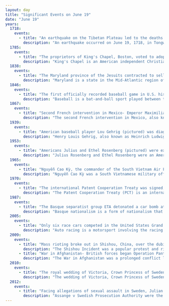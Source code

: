 ```yaml
---
layout: day
title: "Significant Events on June 19"
date: "June 19"
years:
  1718:
    events:
      - title: "An earthquake on the Tibetan Plateau led to the deaths of more than 73,000 people."
        description: "An earthquake occurred on June 19, 1718, in Tongwei County, Gansu Province, Qing dynasty, present-day China. The estimated surface wave magnitude (Ms ) 7.5 earthquake was designated a maximum Modified Mercalli intensity of X (Extreme), causing tremendous damage and killing 73,000 people."
  1785:
    events:
      - title: "The proprietors of King's Chapel, Boston, voted to adopt James Freeman's Book of Common Prayer, thus establishing the first Unitarian church in the Americas."
        description: "King's Chapel is an American independent Christian unitarian congregation affiliated with the Unitarian Universalist Association that is 'unitarian Christian in theology, Anglican in worship, and congregational in governance.' It is housed in what was for a time after the Revolution called the 'Stone Chapel', an 18th-century structure at the corner of Tremont Street and School Street in Boston, Massachusetts. The chapel building, completed in 1754, is one of the finest designs of the noted colonial architect Peter Harrison, and was designated a National Historic Landmark in 1960 for its architectural significance. The congregation has worshipped according to a Unitarian version of the Book of Common Prayer since 1785, currently in its ninth edition."
  1838:
    events:
      - title: "The Maryland province of the Jesuits contracted to sell 272 slaves to buyers in Louisiana in one of the largest slave sales in American history."
        description: "Maryland is a state in the Mid-Atlantic region of the United States. It borders the states of Virginia to its south, West Virginia to its west, Pennsylvania to its north, Delaware and the Atlantic Ocean to its east, and the national capital and federal district of Washington, D.C. to the southwest. With a total area of 12,407 square miles (32,130 km2), Maryland is the ninth-smallest state by land area, and its population of 6,177,224 ranks it the 18th-most populous state and the fifth-most densely populated. Maryland's capital city is Annapolis, and the most populous city is Baltimore."
  1846:
    events:
      - title: "The first officially recorded baseball game in U.S. history using modern rules was played in Hoboken, New Jersey, with the 'New York Nine' defeating the New York Knickerbockers 23–1."
        description: "Baseball is a bat-and-ball sport played between two teams of nine players each, taking turns batting and fielding. The game occurs over the course of several plays, with each play generally beginning when a player on the fielding team, called the pitcher, throws a ball that a player on the batting team, called the batter, tries to hit with a bat. The objective of the offensive team is to hit the ball into the field of play, away from the other team's players, allowing its players to run the bases, having them advance counter-clockwise around four bases to score what are called 'runs'. The objective of the defensive team is to prevent batters from becoming runners, and to prevent runners advancing around the bases. A run is scored when a runner legally advances around the bases in order and touches home plate."
  1867:
    events:
      - title: "Second French intervention in Mexico- Emperor Maximilian I of Mexico was executed by firing squad in Querétaro City."
        description: "The second French intervention in Mexico, also known as the Second Franco-Mexican War (1861–1867), was a military invasion of the Republic of Mexico by the French Empire of Napoleon III, purportedly to force the collection of Mexican debts in conjunction with Great Britain and Spain. Mexican conservatives supported the invasion, since they had been defeated by the liberal government of Benito Juárez in a three-year civil war. Defeated on the battlefield, conservatives sought the aid of France to effect regime change and establish a monarchy in Mexico, a plan that meshed with Napoleon III's plans to re-establish the presence of the French Empire in the Americas. Although the French invasion displaced Juárez's Republican government from the Mexican capital and the monarchy of Archduke Maximilian was established, the Second Mexican Empire collapsed within a few years. Material aid from the United States, whose four-year civil war ended in 1865, invigorated the Republican fight against the regime of Maximilian, and the 1866 decision of Napoleon III to withdraw military support for Maximilian's regime accelerated the monarchy's collapse."
  1939:
    events:
      - title: "American baseball player Lou Gehrig (pictured) was diagnosed with amyotrophic lateral sclerosis, now commonly known in the United States as 'Lou Gehrig's disease'."
        description: "Henry Louis Gehrig, also known as Heinrich Ludwig Gehrig, was an American professional baseball first baseman who played seventeen seasons in Major League Baseball (MLB) for the New York Yankees (1923–1939). Gehrig was renowned for his prowess as a hitter and for his durability, which earned him the nickname 'the Iron Horse'. He is widely regarded as one of the greatest baseball players of all time. Gehrig was an All-Star seven consecutive times, a Triple Crown winner once, an American League (AL) Most Valuable Player twice and a member of six World Series champion teams. He had a career .340 batting average, .632 slugging average and a .447 on-base average. He hit 493 home runs and had 1,995 runs batted in (RBIs). He is also one of eighteen players to hit four home runs in a single game. In 1939, Gehrig was elected to the Baseball Hall of Fame and was the first MLB player to have his uniform number retired by a team when his number 4 was retired by the Yankees."
  1953:
    events:
      - title: "Americans Julius and Ethel Rosenberg (pictured) were executed as spies for passing nuclear weapons secrets to the Soviet Union."
        description: "Julius Rosenberg and Ethel Rosenberg were an American married couple who were convicted of spying for the Soviet Union, including providing top-secret information about American radar, sonar, jet propulsion engines, and nuclear weapon designs. Convicted of espionage in 1951, they were executed by the federal government of the United States in 1953 using New York's state execution chamber in Sing Sing in Ossining, New York, becoming the first American civilians to be executed for such charges and the first to be executed during peacetime. Other convicted co-conspirators were sentenced to prison, including Ethel's brother, David Greenglass, Harry Gold, and Morton Sobell. Klaus Fuchs, a German scientist working at the Los Alamos Laboratory, was convicted in the United Kingdom. For decades, many people, including the Rosenbergs' sons, have maintained that Ethel was innocent of spying and have sought an exoneration on her behalf from multiple U.S. presidents."
  1965:
    events:
      - title: "Nguyễn Cao Kỳ, the commander of the South Vietnam Air Force, was appointed prime minister at the head of a military regime."
        description: "Nguyễn Cao Kỳ was a South Vietnamese military officer and politician who served as the chief of the Republic of Vietnam Air Force in the 1960s, before leading the nation as the prime minister of South Vietnam in a military junta from 1965 to 1967. Then, until his retirement from politics in 1971, he served as vice president to bitter rival General Nguyễn Văn Thiệu, in a nominally civilian administration."
  1970:
    events:
      - title: "The international Patent Cooperation Treaty was signed, providing a unified procedure for filing patent applications to protect inventions in each of its contracting states."
        description: "The Patent Cooperation Treaty (PCT) is an international patent law treaty, concluded in 1970. It provides a unified procedure for filing patent applications to protect inventions in each of its contracting states. A patent application filed under the PCT is called an international application, or PCT application."
  1987:
    events:
      - title: "The Basque separatist group ETA detonated a car bomb at a Hipercor shopping centre in Barcelona, killing 21 people and injuring 45 others."
        description: "Basque nationalism is a form of nationalism that asserts that Basques, an ethnic group indigenous to the western Pyrenees, are a nation and promotes the political unity of the Basques, today scattered between Spain and France. Since its inception in the late 19th century, Basque nationalism has included movements supportive of Basque independence."
  2005:
    events:
      - title: "Only six race cars competed in the United States Grand Prix at the Indianapolis Motor Speedway in Indianapolis, Indiana, after all the Michelin-shod entrants were withdrawn due to safety concerns."
        description: "Auto racing is a motorsport involving the racing of automobiles for competition. In North America, the term is commonly used to describe all forms of automobile sport including non-racing disciplines."
  2009:
    events:
      - title: "Mass rioting broke out in Shishou, China, over the dubious circumstances surrounding the death of a local chef."
        description: "The Shishou Incident was a popular protest and riot in the city of Shishou, Hubei Province, in central China between June 19–21, 2009. The protests were the result of dubious circumstances surrounding the death of 24-year-old chef Tu Yuangao (涂遠高) of the local Yonglong Hotel (永隆大酒店)."
      - title: "War in Afghanistan- British forces began Operation Panther's Claw, in which more than 350 troops made an aerial assault on Taliban positions in southern Afghanistan."
        description: "The War in Afghanistan was a prolonged conflict lasting from 2001 to 2021. It began with the invasion by a United States-led coalition under the name Operation Enduring Freedom in response to the September 11 attacks carried out by al-Qaeda, toppling the Taliban-ruled Islamic Emirate and establishing the Islamic Republic three years later. The Taliban and its allies were expelled from major population centers by US-led forces supporting the anti-Taliban Northern Alliance. The conflict ended as the 2021 Taliban offensive reestablished the Islamic Emirate. It was the longest war in United States military history, surpassing the Vietnam War by six months."
  2010:
    events:
      - title: "The royal wedding of Victoria, Crown Princess of Sweden, and Daniel Westling took place in Stockholm Cathedral."
        description: "The wedding of Victoria, Crown Princess of Sweden, and Daniel Westling took place on 19 June 2010 in Stockholm Cathedral. It had been described as 'Europe's biggest royal wedding since the Prince of Wales married Lady Diana Spencer in 1981'. Westling thereby acquired Victoria's ducal title, becoming a Swedish prince and Duke of Västergötland. In time for the wedding, a joint monogram of their initials was created."
  2012:
    events:
      - title: "Facing allegations of sexual assault in Sweden, Julian Assange (pictured), the founder of WikiLeaks, requested asylum at the Ecuadorian embassy in London."
        description: "Assange v Swedish Prosecution Authority were the set of legal proceedings in the United Kingdom concerning the requested extradition of Julian Assange to Sweden for a 'preliminary investigation' into accusations of sexual offences allegedly made in August 2010. Assange left Sweden for the UK in 27 September 2010 and a warrant for his arrest was issued in his absence the same day. He was suspected of rape of a lesser degree, unlawful coercion and multiple cases of sexual molestation. In June 2012, Assange breached bail and sought refuge at Ecuador's Embassy in London and was granted asylum."
---
```

